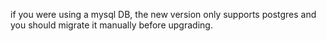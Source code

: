 if you were using a mysql DB, the new version only supports postgres and you should migrate it manually before upgrading.